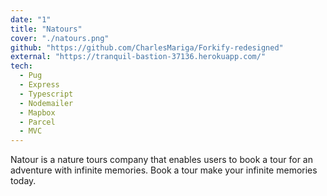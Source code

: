 ```yaml
---
date: "1"
title: "Natours"
cover: "./natours.png"
github: "https://github.com/CharlesMariga/Forkify-redesigned"
external: "https://tranquil-bastion-37136.herokuapp.com/"
tech:
  - Pug
  - Express
  - Typescript
  - Nodemailer
  - Mapbox
  - Parcel
  - MVC
---
```


Natour is a nature tours company that enables users to book a tour for an adventure with infinite memories. Book a tour make your infinite memories today.
